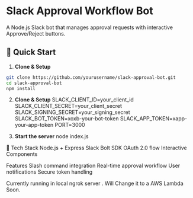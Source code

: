 # Slack Approval Workflow Bot

A Node.js Slack bot that manages approval requests with interactive Approve/Reject buttons.

## 🚀 Quick Start

1. **Clone & Setup**
```bash
git clone https://github.com/yourusername/slack-approval-bot.git
cd slack-approval-bot
npm install

```
2. **Clone & Setup**
SLACK_CLIENT_ID=your_client_id
SLACK_CLIENT_SECRET=your_client_secret
SLACK_SIGNING_SECRET=your_signing_secret
SLACK_BOT_TOKEN=xoxb-your-bot-token
SLACK_APP_TOKEN=xapp-your-app-token
PORT=3000

3.  **Start the server**
node index.js

🔧 Tech Stack
Node.js + Express
Slack Bolt SDK
OAuth 2.0 flow
Interactive Components

Features
Slash command integration
Real-time approval workflow
User notifications
Secure token handling

Currently running in local ngrok server . Will Change it to a AWS Lambda Soon. 
